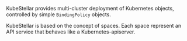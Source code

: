 KubeStellar provides multi-cluster deployment of Kubernetes objects, controlled by simple `BindingPolicy` objects.

KubeStellar is based on the concept of spaces. Each space represent an API service that behaves like a Kubernetes-apiserver.